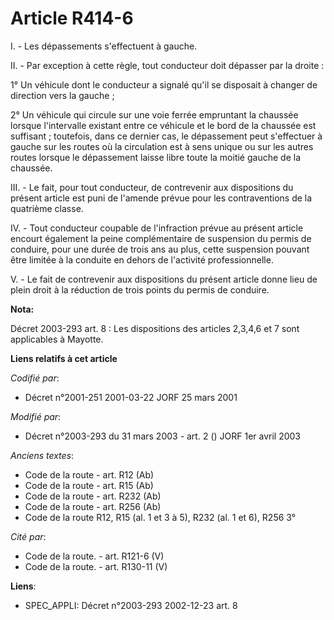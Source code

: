 # Article R414-6

I. - Les dépassements s'effectuent à gauche.

II. - Par exception à cette règle, tout conducteur doit dépasser par la droite :

1° Un véhicule dont le conducteur a signalé qu'il se disposait à changer de direction vers la gauche ;

2° Un véhicule qui circule sur une voie ferrée empruntant la chaussée lorsque l'intervalle existant entre ce véhicule et le
bord de la chaussée est suffisant ; toutefois, dans ce dernier cas, le dépassement peut s'effectuer à gauche sur les routes
où la circulation est à sens unique ou sur les autres routes lorsque le dépassement laisse libre toute la moitié gauche de la
chaussée.

III. - Le fait, pour tout conducteur, de contrevenir aux dispositions du présent article est puni de l'amende prévue pour les
contraventions de la quatrième classe.

IV. - Tout conducteur coupable de l'infraction prévue au présent article encourt également la peine complémentaire de
suspension du permis de conduire, pour une durée de trois ans au plus, cette suspension pouvant être limitée à la conduite en
dehors de l'activité professionnelle.

V. - Le fait de contrevenir aux dispositions du présent article donne lieu de plein droit à la réduction de trois points du
permis de conduire.

**Nota:**

Décret 2003-293 art. 8 : Les dispositions des articles 2,3,4,6 et 7 sont applicables à Mayotte.

**Liens relatifs à cet article**

_Codifié par_:

  - Décret n°2001-251 2001-03-22 JORF 25 mars 2001

_Modifié par_:

  - Décret n°2003-293 du 31 mars 2003 - art. 2 () JORF 1er avril 2003

_Anciens textes_:

  - Code de la route - art. R12 (Ab)
  - Code de la route - art. R15 (Ab)
  - Code de la route - art. R232 (Ab)
  - Code de la route - art. R256 (Ab)
  - Code de la route R12, R15 (al. 1 et 3 à 5), R232 (al. 1 et 6), R256 3°

_Cité par_:

  - Code de la route. - art. R121-6 (V)
  - Code de la route. - art. R130-11 (V)

**Liens**:

  - SPEC_APPLI: Décret n°2003-293 2002-12-23 art. 8
